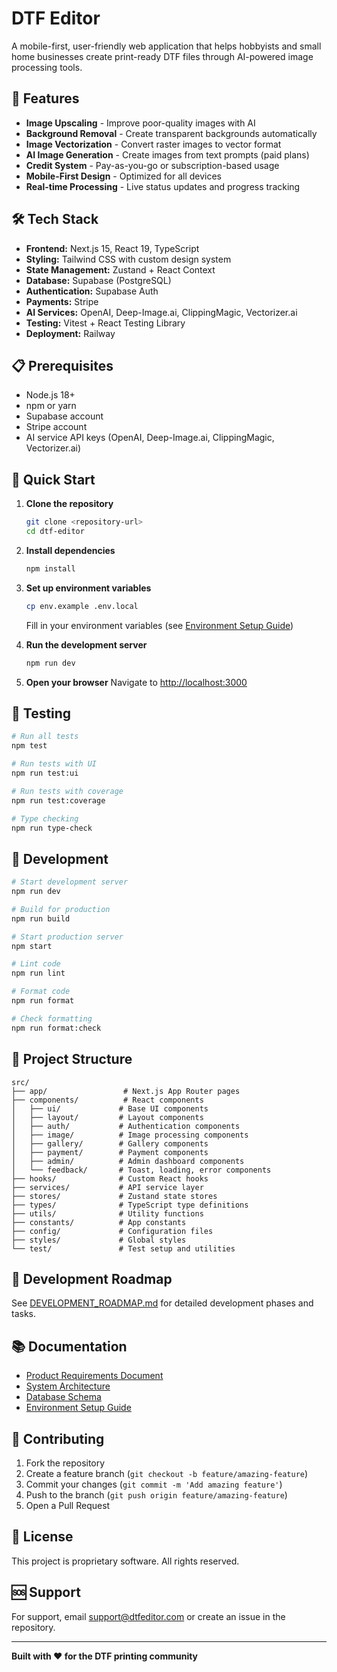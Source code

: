 # DTF Editor

A mobile-first, user-friendly web application that helps hobbyists and small home businesses create print-ready DTF files through AI-powered image processing tools.

## 🚀 Features

- **Image Upscaling** - Improve poor-quality images with AI
- **Background Removal** - Create transparent backgrounds automatically
- **Image Vectorization** - Convert raster images to vector format
- **AI Image Generation** - Create images from text prompts (paid plans)
- **Credit System** - Pay-as-you-go or subscription-based usage
- **Mobile-First Design** - Optimized for all devices
- **Real-time Processing** - Live status updates and progress tracking

## 🛠️ Tech Stack

- **Frontend:** Next.js 15, React 19, TypeScript
- **Styling:** Tailwind CSS with custom design system
- **State Management:** Zustand + React Context
- **Database:** Supabase (PostgreSQL)
- **Authentication:** Supabase Auth
- **Payments:** Stripe
- **AI Services:** OpenAI, Deep-Image.ai, ClippingMagic, Vectorizer.ai
- **Testing:** Vitest + React Testing Library
- **Deployment:** Railway

## 📋 Prerequisites

- Node.js 18+
- npm or yarn
- Supabase account
- Stripe account
- AI service API keys (OpenAI, Deep-Image.ai, ClippingMagic, Vectorizer.ai)

## 🚀 Quick Start

1. **Clone the repository**

   ```bash
   git clone <repository-url>
   cd dtf-editor
   ```

2. **Install dependencies**

   ```bash
   npm install
   ```

3. **Set up environment variables**

   ```bash
   cp env.example .env.local
   ```

   Fill in your environment variables (see [Environment Setup Guide](./ENVIRONMENT_SETUP_GUIDE.md))

4. **Run the development server**

   ```bash
   npm run dev
   ```

5. **Open your browser**
   Navigate to [http://localhost:3000](http://localhost:3000)

## 🧪 Testing

```bash
# Run all tests
npm test

# Run tests with UI
npm run test:ui

# Run tests with coverage
npm run test:coverage

# Type checking
npm run type-check
```

## 🎨 Development

```bash
# Start development server
npm run dev

# Build for production
npm run build

# Start production server
npm start

# Lint code
npm run lint

# Format code
npm run format

# Check formatting
npm run format:check
```

## 📁 Project Structure

```
src/
├── app/                 # Next.js App Router pages
├── components/          # React components
│   ├── ui/             # Base UI components
│   ├── layout/         # Layout components
│   ├── auth/           # Authentication components
│   ├── image/          # Image processing components
│   ├── gallery/        # Gallery components
│   ├── payment/        # Payment components
│   ├── admin/          # Admin dashboard components
│   └── feedback/       # Toast, loading, error components
├── hooks/              # Custom React hooks
├── services/           # API service layer
├── stores/             # Zustand state stores
├── types/              # TypeScript type definitions
├── utils/              # Utility functions
├── constants/          # App constants
├── config/             # Configuration files
├── styles/             # Global styles
└── test/               # Test setup and utilities
```

## 🎯 Development Roadmap

See [DEVELOPMENT_ROADMAP.md](./DEVELOPMENT_ROADMAP.md) for detailed development phases and tasks.

## 📚 Documentation

- [Product Requirements Document](./DTF_EDITOR_PRD.md)
- [System Architecture](./SYSTEM_ARCHITECTURE.md)
- [Database Schema](./DATABASE_SCHEMA.md)
- [Environment Setup Guide](./ENVIRONMENT_SETUP_GUIDE.md)

## 🤝 Contributing

1. Fork the repository
2. Create a feature branch (`git checkout -b feature/amazing-feature`)
3. Commit your changes (`git commit -m 'Add amazing feature'`)
4. Push to the branch (`git push origin feature/amazing-feature`)
5. Open a Pull Request

## 📄 License

This project is proprietary software. All rights reserved.

## 🆘 Support

For support, email support@dtfeditor.com or create an issue in the repository.

---

**Built with ❤️ for the DTF printing community**
